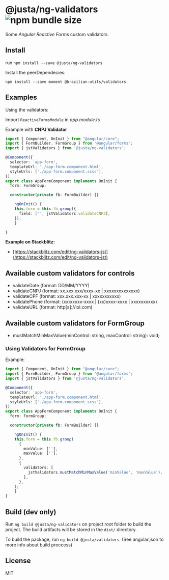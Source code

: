 # @justa/ng-validators ![npm bundle size](https://img.shields.io/bundlephobia/minzip/@justa/ng-validators.svg)

Some _Angular Reactive Forms_ custom validators.

## Install

run `npm install --save @justa/ng-validators`

Install the peerDependecies:

`npm install --save moment @brazilian-utils/validators`

## Examples

Using the validators:

Import `ReactiveFormsModule` in _app.module.ts_

Example with **CNPJ Validator**

```typescript
import { Component, OnInit } from "@angular/core";
import { FormBuilder, FormGroup } from "@angular/forms";
import { jstValidators } from '@justa/ng-validators';

@Component({
  selector: 'app-form',
  templateUrl: './app-form.component.html',
  styleUrls: ['./app-form.component.scss'],
})
export class AppFormComponent implements OnInit {
  form: FormGroup;

  constructor(private fb: FormBuilder) {}

    ngOnInit() {
    this.form = this.fb.group({
      field: ['', jstValidators.validateCNPJ],
    });    
    }

}
```

**Example on Stackblitz:**

- [https://stackblitz.com/edit/ng-validators-jst](https://stackblitz.com/edit/ng-validators-jst)

## Available custom validators for controls

- validateDate (format: DD/MM/YYYY)
- validateCNPJ (format: xx.xxx.xxx/xxxx-xx | xxxxxxxxxxxxxx)
- validateCPF (format: xxx.xxx.xxx-xx | xxxxxxxxxxx)
- validatePhone (format: (xx)xxxxx-xxxx | (xx)xxxx-xxxx | xxxxxxxxxx)
- validateURL (format: http[s]://lol.com)

## Available custom validators for FormGroup

- mustMatchMinMaxValue(minControl: string, maxControl: string): void;

### Using Validators for FormGroup

Example:

```typescript
import { Component, OnInit } from "@angular/core";
import { FormBuilder, FormGroup } from "@angular/forms";
import { jstValidators } from '@justa/ng-validators';

@Component({
  selector: 'app-form',
  templateUrl: './app-form.component.html',
  styleUrls: ['./app-form.component.scss'],
})
export class AppFormComponent implements OnInit {
  form: FormGroup;

  constructor(private fb: FormBuilder) {}

    ngOnInit() {
    this.form = this.fb.group(
      {
        minValue: [''],
        maxValue: [''],
      },
      {
        validators: [
          jstValidators.mustMatchMinMaxValue('minValue', 'maxValue'),
        ],
      },
    );
    }
}
```


## Build (dev only)

Run `ng build @justa/ng-validators` on project root folder to build the project. The build artifacts will be stored in the `dist/` directory.

To build the package, run `ng build @justa/validators`. (See angular.json to more info about build proccess)

## License

MIT
